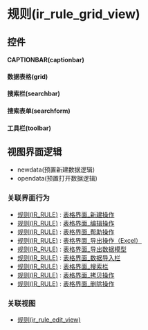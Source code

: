 # 规则(ir_rule_grid_view)  <!-- {docsify-ignore-all} -->



## 控件
#### CAPTIONBAR(captionbar)
#### 数据表格(grid)
#### 搜索栏(searchbar)
#### 搜索表单(searchform)
#### 工具栏(toolbar)

## 视图界面逻辑
  * newdata(预置新建数据逻辑)
  * opendata(预置打开数据逻辑)


### 关联界面行为
  * [规则(IR_RULE)](module/base/ir_rule) : [表格界面_新建操作](module/base/ir_rule#界面行为)
  * [规则(IR_RULE)](module/base/ir_rule) : [表格界面_编辑操作](module/base/ir_rule#界面行为)
  * [规则(IR_RULE)](module/base/ir_rule) : [表格界面_帮助操作](module/base/ir_rule#界面行为)
  * [规则(IR_RULE)](module/base/ir_rule) : [表格界面_导出操作（Excel）](module/base/ir_rule#界面行为)
  * [规则(IR_RULE)](module/base/ir_rule) : [表格界面_导出数据模型](module/base/ir_rule#界面行为)
  * [规则(IR_RULE)](module/base/ir_rule) : [表格界面_数据导入栏](module/base/ir_rule#界面行为)
  * [规则(IR_RULE)](module/base/ir_rule) : [表格界面_搜索栏](module/base/ir_rule#界面行为)
  * [规则(IR_RULE)](module/base/ir_rule) : [表格界面_拷贝操作](module/base/ir_rule#界面行为)
  * [规则(IR_RULE)](module/base/ir_rule) : [表格界面_删除操作](module/base/ir_rule#界面行为)

### 关联视图
  * [规则(ir_rule_edit_view)](app/view/ir_rule_edit_view)

<script>
 const { createApp } = Vue
  createApp({
    data() {
      return {

      }
    }
  }).use(ElementPlus).mount('#app')
</script>